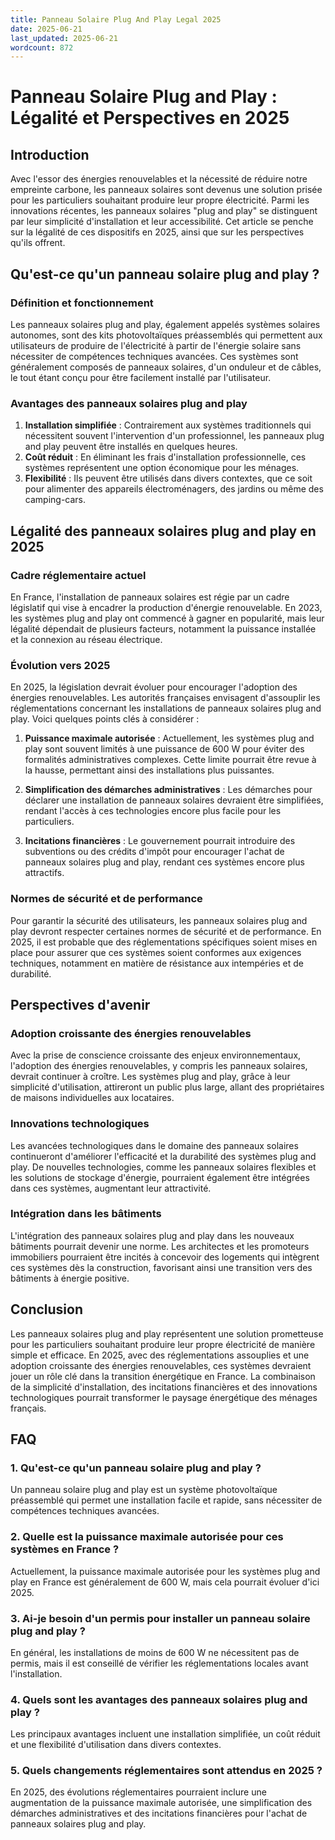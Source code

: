 ```yaml
---
title: Panneau Solaire Plug And Play Legal 2025
date: 2025-06-21
last_updated: 2025-06-21
wordcount: 872
---
```


# Panneau Solaire Plug and Play : Légalité et Perspectives en 2025

## Introduction

Avec l'essor des énergies renouvelables et la nécessité de réduire notre empreinte carbone, les panneaux solaires sont devenus une solution prisée pour les particuliers souhaitant produire leur propre électricité. Parmi les innovations récentes, les panneaux solaires "plug and play" se distinguent par leur simplicité d'installation et leur accessibilité. Cet article se penche sur la légalité de ces dispositifs en 2025, ainsi que sur les perspectives qu'ils offrent.

## Qu'est-ce qu'un panneau solaire plug and play ?

### Définition et fonctionnement

Les panneaux solaires plug and play, également appelés systèmes solaires autonomes, sont des kits photovoltaïques préassemblés qui permettent aux utilisateurs de produire de l'électricité à partir de l'énergie solaire sans nécessiter de compétences techniques avancées. Ces systèmes sont généralement composés de panneaux solaires, d'un onduleur et de câbles, le tout étant conçu pour être facilement installé par l'utilisateur.

### Avantages des panneaux solaires plug and play

1. **Installation simplifiée** : Contrairement aux systèmes traditionnels qui nécessitent souvent l'intervention d'un professionnel, les panneaux plug and play peuvent être installés en quelques heures.
2. **Coût réduit** : En éliminant les frais d'installation professionnelle, ces systèmes représentent une option économique pour les ménages.
3. **Flexibilité** : Ils peuvent être utilisés dans divers contextes, que ce soit pour alimenter des appareils électroménagers, des jardins ou même des camping-cars.

## Légalité des panneaux solaires plug and play en 2025

### Cadre réglementaire actuel

En France, l'installation de panneaux solaires est régie par un cadre législatif qui vise à encadrer la production d'énergie renouvelable. En 2023, les systèmes plug and play ont commencé à gagner en popularité, mais leur légalité dépendait de plusieurs facteurs, notamment la puissance installée et la connexion au réseau électrique.

### Évolution vers 2025

En 2025, la législation devrait évoluer pour encourager l'adoption des énergies renouvelables. Les autorités françaises envisagent d'assouplir les réglementations concernant les installations de panneaux solaires plug and play. Voici quelques points clés à considérer :

1. **Puissance maximale autorisée** : Actuellement, les systèmes plug and play sont souvent limités à une puissance de 600 W pour éviter des formalités administratives complexes. Cette limite pourrait être revue à la hausse, permettant ainsi des installations plus puissantes.
   
2. **Simplification des démarches administratives** : Les démarches pour déclarer une installation de panneaux solaires devraient être simplifiées, rendant l'accès à ces technologies encore plus facile pour les particuliers.

3. **Incitations financières** : Le gouvernement pourrait introduire des subventions ou des crédits d'impôt pour encourager l'achat de panneaux solaires plug and play, rendant ces systèmes encore plus attractifs.

### Normes de sécurité et de performance

Pour garantir la sécurité des utilisateurs, les panneaux solaires plug and play devront respecter certaines normes de sécurité et de performance. En 2025, il est probable que des réglementations spécifiques soient mises en place pour assurer que ces systèmes soient conformes aux exigences techniques, notamment en matière de résistance aux intempéries et de durabilité.

## Perspectives d'avenir

### Adoption croissante des énergies renouvelables

Avec la prise de conscience croissante des enjeux environnementaux, l'adoption des énergies renouvelables, y compris les panneaux solaires, devrait continuer à croître. Les systèmes plug and play, grâce à leur simplicité d'utilisation, attireront un public plus large, allant des propriétaires de maisons individuelles aux locataires.

### Innovations technologiques

Les avancées technologiques dans le domaine des panneaux solaires continueront d'améliorer l'efficacité et la durabilité des systèmes plug and play. De nouvelles technologies, comme les panneaux solaires flexibles et les solutions de stockage d'énergie, pourraient également être intégrées dans ces systèmes, augmentant leur attractivité.

### Intégration dans les bâtiments

L'intégration des panneaux solaires plug and play dans les nouveaux bâtiments pourrait devenir une norme. Les architectes et les promoteurs immobiliers pourraient être incités à concevoir des logements qui intègrent ces systèmes dès la construction, favorisant ainsi une transition vers des bâtiments à énergie positive.

## Conclusion

Les panneaux solaires plug and play représentent une solution prometteuse pour les particuliers souhaitant produire leur propre électricité de manière simple et efficace. En 2025, avec des réglementations assouplies et une adoption croissante des énergies renouvelables, ces systèmes devraient jouer un rôle clé dans la transition énergétique en France. La combinaison de la simplicité d'installation, des incitations financières et des innovations technologiques pourrait transformer le paysage énergétique des ménages français.

## FAQ

### 1. Qu'est-ce qu'un panneau solaire plug and play ?

Un panneau solaire plug and play est un système photovoltaïque préassemblé qui permet une installation facile et rapide, sans nécessiter de compétences techniques avancées.

### 2. Quelle est la puissance maximale autorisée pour ces systèmes en France ?

Actuellement, la puissance maximale autorisée pour les systèmes plug and play en France est généralement de 600 W, mais cela pourrait évoluer d'ici 2025.

### 3. Ai-je besoin d'un permis pour installer un panneau solaire plug and play ?

En général, les installations de moins de 600 W ne nécessitent pas de permis, mais il est conseillé de vérifier les réglementations locales avant l'installation.

### 4. Quels sont les avantages des panneaux solaires plug and play ?

Les principaux avantages incluent une installation simplifiée, un coût réduit et une flexibilité d'utilisation dans divers contextes.

### 5. Quels changements réglementaires sont attendus en 2025 ?

En 2025, des évolutions réglementaires pourraient inclure une augmentation de la puissance maximale autorisée, une simplification des démarches administratives et des incitations financières pour l'achat de panneaux solaires plug and play.